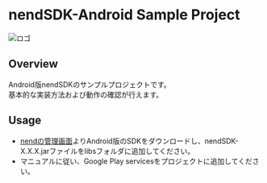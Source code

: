 nendSDK-Android Sample Project
================== 
![ロゴ](https://github.com/fan-ADN/nendSDK-Android/blob/master/Sample/res/drawable/nend_logo.png)

Overview
---------------------------------
Android版nendSDKのサンプルプロジェクトです。  
基本的な実装方法および動作の確認が行えます。

Usage
---------------------------------
* [nendの管理画面](https://www.nend.net/admin/login)よりAndroid版のSDKをダウンロードし、nendSDK-X.X.X.jarファイルをlibsフォルダに追加してください。
* マニュアルに従い、Google Play servicesをプロジェクトに追加してください。
